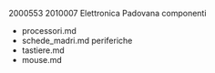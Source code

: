 2000553
2010007
Elettronica Padovana
componenti
- processori.md
- schede_madri.md
periferiche
- tastiere.md
- mouse.md
